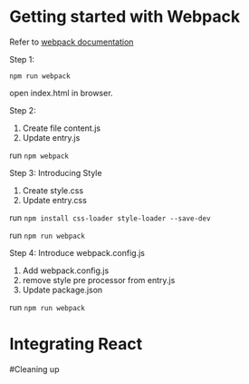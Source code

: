 # Getting started with Webpack

Refer to [webpack documentation](http://webpack.github.io/docs/tutorials/getting-started/)

Step 1:

`npm run webpack`

open index.html in browser.

Step 2:

1. Create file content.js
2. Update entry.js

run `npm webpack`

Step 3: Introducing Style

1. Create style.css
2. Update entry.css

run `npm install css-loader style-loader --save-dev`

run `npm run webpack`

Step 4: Introduce webpack.config.js

1. Add webpack.config.js
2. remove style pre processor from entry.js
3. Update package.json

run `npm run webpack`


# Integrating React

#Cleaning up

